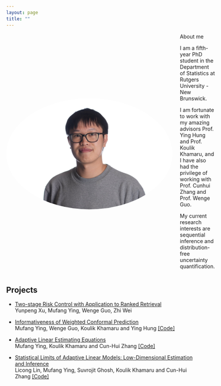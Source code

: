 ```yaml
--- 
layout: page
title: ""
---
```



<div style="display: flex; align-items: center; margin-bottom: 20px;">
  <img src="a.JPG" alt="Photo of Mufang Ying" style="width: 500px; height: 300px; border-radius: 50%; margin-right: 20px;">
  <div
    <h2>About me</h2>
    <p>I am a fifth-year PhD student in the Department of Statistics at Rutgers University - New Brunswick.</p>
    <p>
      I am fortunate to work with my amazing advisors Prof. Ying Hung and Prof. Koulik Khamaru, 
      and I have also had the privilege of working with Prof. Cunhui Zhang and Prof. Wenge Guo.
    </p>
    <p>My current research interests are sequential inference and distribution-free uncertainty quantification.</p>
  </div>
</div>



<h2>Projects </h2>


<ul>
<li><p> <a href="https://arxiv.org/abs/2404.17769"> Two-stage Risk Control with Application to Ranked Retrieval </a>
<br>  Yunpeng Xu, Mufang Ying, Wenge Guo, Zhi Wei
</p>
</li>
</ul>




<ul>
<li><p> <a href="https://arxiv.org/abs/2405.06479">  Informativeness of Weighted Conformal Prediction</a>
<br>  Mufang Ying, Wenge Guo, Koulik Khamaru and Ying Hung
<a href="https://github.com/mufangying/Informativeness-of-WCP">  [Code] </a> 
</p>
</li>
</ul>


<ul>
<li><p>  <a href="https://neurips.cc/virtual/2023/poster/70157">  Adaptive Linear Estimating Equations</a>
<br>  Mufang Ying,  Koulik Khamaru and Cun-Hui Zhang
<a href="https://github.com/mufangying/ALEE">  [Code] </a> 
</p>
</li>
</ul>

<ul>
<li><p> <a href="https://neurips.cc/virtual/2023/poster/69888">  Statistical Limits of Adaptive Linear Models: Low-Dimensional Estimation and Inference</a>
<br>  Licong Lin, Mufang Ying, Suvrojit Ghosh, Koulik Khamaru and Cun-Hui Zhang
<a href="https://github.com/licong-lin/low-dim-debias">  [Code] </a> 
</p>
</li>
</ul>

